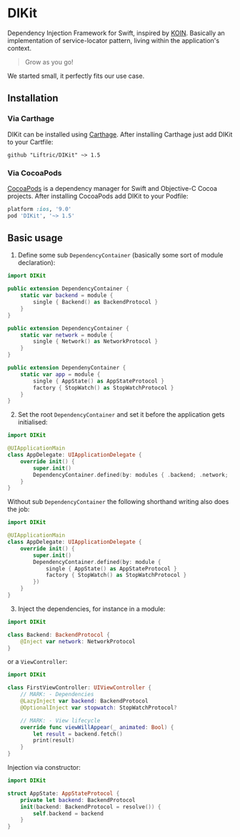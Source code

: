 # DIKit

Dependency Injection Framework for Swift, inspired by [KOIN](https://insert-koin.io/). Basically an implementation of service-locator pattern, living within the application's context.

> Grow as you go!

We started small, it perfectly fits our use case.

## Installation

### Via Carthage

DIKit can be installed using [Carthage](https://github.com/Carthage/Carthage). After installing Carthage just add DIKit to your Cartfile:

```ogdl
github "Liftric/DIKit" ~> 1.5
```

### Via CocoaPods

[CocoaPods](http://cocoapods.org) is a dependency manager for Swift and Objective-C Cocoa projects. After installing CocoaPods add DIKit to your Podfile:

```ruby
platform :ios, '9.0'
pod 'DIKit', '~> 1.5'
```

## Basic usage

1. Define some sub `DependencyContainer` (basically some sort of module declaration):
```swift
import DIKit

public extension DependencyContainer {
    static var backend = module {
        single { Backend() as BackendProtocol }
    }
}

public extension DependencyContainer {
    static var network = module {
        single { Network() as NetworkProtocol }
    }
}

public extension DependenyContainer {
    static var app = module {
        single { AppState() as AppStateProtocol }
        factory { StopWatch() as StopWatchProtocol }
    }
}
```

2. Set the root `DependencyContainer` and set it before the application gets initialised:
```swift
import DIKit

@UIApplicationMain
class AppDelegate: UIApplicationDelegate {
    override init() {
        super.init()
        DependencyContainer.defined(by: modules { .backend; .network; .app })
    }
}
```

Without sub `DependencyContainer` the following shorthand writing also does the job:

```swift
import DIKit

@UIApplicationMain
class AppDelegate: UIApplicationDelegate {
    override init() {
        super.init()
        DependencyContainer.defined(by: module {
            single { AppState() as AppStateProtocol }
            factory { StopWatch() as StopWatchProtocol }
        })
    }
}
```

3. Inject the dependencies, for instance in a module:
```swift
import DIKit

class Backend: BackendProtocol {
    @Inject var network: NetworkProtocol
}
```

or a `ViewController`:
```swift
import DIKit

class FirstViewController: UIViewController {
    // MARK: - Dependencies
    @LazyInject var backend: BackendProtocol
    @OptionalInject var stopwatch: StopWatchProtocol?

    // MARK: - View lifecycle
    override func viewWillAppear(_ animated: Bool) {
        let result = backend.fetch()
        print(result)
    }
}
```

Injection via constructor:

```swift
import DIKit

struct AppState: AppStateProtocol {
    private let backend: BackendProtocol
    init(backend: BackendProtocol = resolve()) {
        self.backend = backend
    }
}
```
